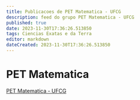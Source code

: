 ```yaml
---
title: Publicacoes de PET Matematica - UFCG
description: feed do grupo PET Matematica - UFCG
published: true
date: 2023-11-30T17:36:26.513850
tags: Ciencias Exatas e da Terra
editor: markdown
dateCreated: 2023-11-30T17:36:26.513850
---
```


# PET Matematica
[PET Matematica - UFCG](/grupo/171PETMatematicaUFCG.md)